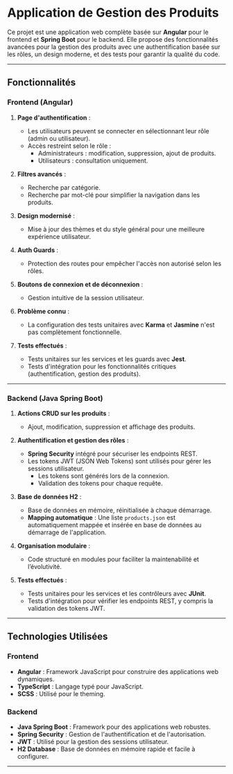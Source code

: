 # Application de Gestion des Produits

Ce projet est une application web complète basée sur **Angular** pour le frontend et **Spring Boot** pour le backend. Elle propose des fonctionnalités avancées pour la gestion des produits avec une authentification basée sur les rôles, un design moderne, et des tests pour garantir la qualité du code.

---

## Fonctionnalités

### Frontend (Angular)
1. **Page d'authentification** :
   - Les utilisateurs peuvent se connecter en sélectionnant leur rôle (admin ou utilisateur).
   - Accès restreint selon le rôle :
     - Administrateurs : modification, suppression, ajout de produits.
     - Utilisateurs : consultation uniquement.

2. **Filtres avancés** :
   - Recherche par catégorie.
   - Recherche par mot-clé pour simplifier la navigation dans les produits.

3. **Design modernisé** :
   - Mise à jour des thèmes et du style général pour une meilleure expérience utilisateur.

4. **Auth Guards** :
   - Protection des routes pour empêcher l'accès non autorisé selon les rôles.

5. **Boutons de connexion et de déconnexion** :
   - Gestion intuitive de la session utilisateur.

6. **Problème connu** :
   - La configuration des tests unitaires avec **Karma** et **Jasmine** n'est pas complètement fonctionnelle.

7. **Tests effectués** :
   - Tests unitaires sur les services et les guards avec **Jest**.
   - Tests d'intégration pour les fonctionnalités critiques (authentification, gestion des produits).

---

### Backend (Java Spring Boot)
1. **Actions CRUD sur les produits** :
   - Ajout, modification, suppression et affichage des produits.

2. **Authentification et gestion des rôles** :
   - **Spring Security** intégré pour sécuriser les endpoints REST.
   - Les tokens JWT (JSON Web Tokens) sont utilisés pour gérer les sessions utilisateur.
     - Les tokens sont générés lors de la connexion.
     - Validation des tokens pour chaque requête.

3. **Base de données H2** :
   - Base de données en mémoire, réinitialisée à chaque démarrage.
   - **Mapping automatique** : Une liste `products.json` est automatiquement mappée et insérée en base de données au démarrage de l'application.

4. **Organisation modulaire** :
   - Code structuré en modules pour faciliter la maintenabilité et l’évolutivité.

5. **Tests effectués** :
   - Tests unitaires pour les services et les contrôleurs avec **JUnit**.
   - Tests d'intégration pour vérifier les endpoints REST, y compris la validation des tokens JWT.

---

## Technologies Utilisées

### Frontend
- **Angular** : Framework JavaScript pour construire des applications web dynamiques.
- **TypeScript** : Langage typé pour JavaScript.
- **SCSS** : Utilisé pour le theming.

### Backend
- **Java Spring Boot** : Framework pour des applications web robustes.
- **Spring Security** : Gestion de l'authentification et de l'autorisation.
- **JWT** : Utilisé pour la gestion des sessions utilisateur.
- **H2 Database** : Base de données en mémoire rapide et facile à configurer.

---

